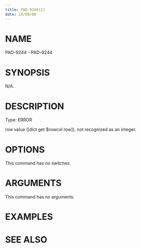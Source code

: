 ```yaml
---
title: PAD-9244(2)
date: 24/09/08
---
```


# NAME

PAD-9244 - PAD-9244

# SYNOPSIS

N/A.

# DESCRIPTION

Type: ERROR

row value ([dict get $rowcol row]), not recognized as an integer.

# OPTIONS

This command has no switches.

# ARGUMENTS

This command has no arguments.

# EXAMPLES

# SEE ALSO
